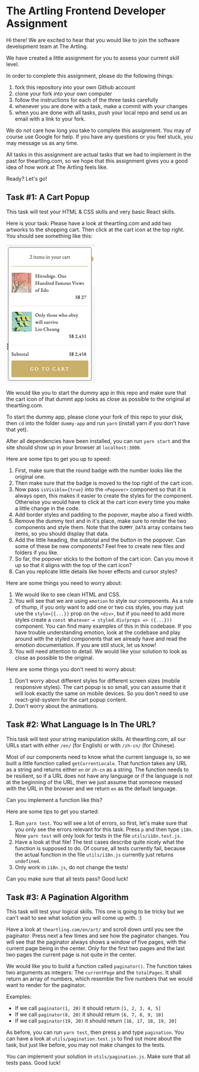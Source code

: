 # The Artling Frontend Developer Assignment

Hi there! We are excited to hear that you would like to join the software
development team at The Artling.

We have created a little assignment for you to assess your current skill level.

In order to complete this assignment, please do the following things:

1. fork this repository into your own Github account
1. clone your fork into your own computer
1. follow the instructions for each of the three tasks carefully
1. whenever you are done with a task, make a commit with your changes
1. when you are done with all tasks, push your local repo and send us an email
   with a link to your fork.

We do not care how long you take to complete this assignment. You may of course
use Google for help. If you have any questions or you feel stuck, you may
message us as any time.

All tasks in this assignment are actual tasks that we had to implement in the
past for theartling.com, so we hope that this assignment gives you a good idea
of how work at The Artling feels like.

Ready? Let's go!

## Task #1: A Cart Popup

This task will test your HTML & CSS skills and very basic React skills.

Here is your task: Please have a look at theartling.com and add two artworks
to the shopping cart. Then click at the cart icon at the top right. You should
see something like this:

![Cart Popup](cart-popup.png)

We would like you to start the dummy app in this repo and make sure that the
cart icon of that dummt app looks as close as possible to the original at
theartling.com.

To start the dummy app, please clone your fork of this repo to your disk, then
`cd` into the folder `dummy-app` and run `yarn` (install yarn if you don't have
that yet).

After all dependencies have been installed, you can run `yarn start` and the
site should show up in your browser at `localhost:3000`.

Here are some tips to get you up to speed:

1. First, make sure that the round badge with the number looks like the original
   one.
1. Then make sure that the badge is moved to the top right of the cart icon.
1. Now pass `isVisible={true}` into the `<Popover>` component so that it is
   always open, this makes it easier to create the styles for the component.
   Otherwise you would have to click at the cart icon every time you make a
   little change in the code.
1. Add border styles and padding to the popover, maybe also a fixed width.
1. Remove the dummy text and in it's place, make sure to render the two
   <CartItem> components and style them. Note that the `DUMMY_DATA` array
   contains two items, so you should display that data.
1. Add the little heading, the subtotal and the button in the popover. Can
   some of these be new components? Feel free to create new files and folders
   if you like.
1. So far, the popover sticks to the bottom of the cart icon. Can you move it
   up so that it aligns with the top of the cart icon?
1. Can you replicate little details like hover effects and cursor styles?

Here are some things you need to worry about:

1. We would like to see clean HTML and CSS.
1. You will see that we are using `emotion` to style our components. As a rule
   of thump, if you only want to add one or two css styles, you may just use
   the `style={{...}}` prop on the `<div>`, but if you need to add more styles
   create a `const Whatever = styled.div(props => ({...}))` component. You can
   find many examples of this in this codebase. If you have trouble
   understanding emotion, look at the codebase and play around with the styled
   components that we already have and read the emotion documentation. If you
   are still stuck, let us know!
1. You will need attention to detail. We would like your solution to look as
   close as possible to the original.

Here are some things you don't need to worry about:

1. Don't worry about different styles for different screen sizes (mobile
   responsive styles). The cart popup is so small, you can assume that it will
   look exactly the same on mobile devices. So you don't need to use
   react-grid-system for the cart popup content.
1. Don't worry about the animations.

## Task #2: What Language Is In The URL?

This task will test your string manipulation skills. At theartling.com, all our
URLs start with either `/en/` (for English) or with `/zh-cn/` (for Chinese).

Most of our components need to know what the current language is, so we built
a little function called `getCurrentLocale`. That function takes any URL as
a string and returns either `en` or `zh-cn` as a string. The function needs to
be resilient, so if a URL does not have any language or if the language is
not at the beginning of the URL, then we just assume that someone messed with
the URL in the browser and we return `en` as the default language.

Can you implement a function like this?

Here are some tips to get you started:

1. Run `yarn test`. You will see a lot of errors, so first, let's make sure that
   you only see the errors relevant for this task. Press `p` and then type `i18n`.
   Now `yarn test` will only look for tests in the file `utils/i18n.test.js`.
1. Have a look at that file! The test cases describe quite nicely what the function
   is supposed to do. Of course, all tests currently fail, because the actual
   function in the file `utils/i18n.js` currently just returns `undefined`.
1. Only work in `i18n.js`, do not change the tests!

Can you make sure that all tests pass? Good luck!

## Task #3: A Pagination Algorithm

This task will test your logical skills. This one is going to be tricky but we
can't wait to see what solution you will come up with. :)

Have a look at `theartling.com/en/art/` and scroll down until you see the
paginator. Press next a few times and see how the paginator changes. You will
see that the paginator always shows a window of five pages, with the current
page being in the center. Only for the first two pages and the last two pages
the current page is not quite in the center.

We would like you to build a function called `paginator()`. The function takes
two arguments as integers: The `currentPage` and the `totalPages`. It shall
return an array of numbers, which resemble the five numbers that we would want
to render for the paginator.

Examples:

- If we call `paginator(1, 20)` it should return `[1, 2, 3, 4, 5]`
- If we call `paginator(8, 20)` it should return `[6, 7, 8, 9, 10]`
- If we call `paginator(19, 20)` it should return `[16, 17, 18, 19, 20]`

As before, you can run `yarn test`, then press `p` and type `pagination`. You
can have a look at `utils/pagination.test.js` to find out more about the task,
but just like before, you may not make changes to the tests.

You can implement your solution in `utils/pagination.js`. Make sure that all
tests pass. Good luck!
